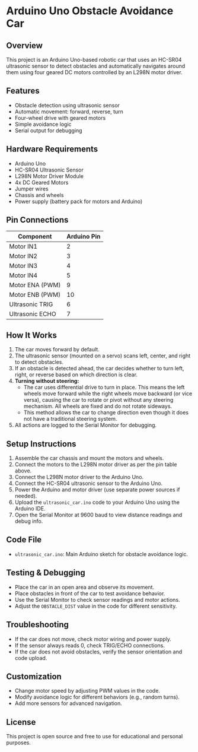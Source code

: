 # Arduino Uno Obstacle Avoidance Car

## Overview
This project is an Arduino Uno-based robotic car that uses an HC-SR04 ultrasonic sensor to detect obstacles and automatically navigates around them using four geared DC motors controlled by an L298N motor driver.

## Features
- Obstacle detection using ultrasonic sensor
- Automatic movement: forward, reverse, turn
- Four-wheel drive with geared motors
- Simple avoidance logic
- Serial output for debugging

## Hardware Requirements
- Arduino Uno
- HC-SR04 Ultrasonic Sensor
- L298N Motor Driver Module
- 4x DC Geared Motors
- Jumper wires
- Chassis and wheels
- Power supply (battery pack for motors and Arduino)

## Pin Connections
| Component         | Arduino Pin |
|-------------------|-------------|
| Motor IN1         | 2           |
| Motor IN2         | 3           |
| Motor IN3         | 4           |
| Motor IN4         | 5           |
| Motor ENA (PWM)   | 9           |
| Motor ENB (PWM)   | 10          |
| Ultrasonic TRIG   | 6           |
| Ultrasonic ECHO   | 7           |

## How It Works
1. The car moves forward by default.
2. The ultrasonic sensor (mounted on a servo) scans left, center, and right to detect obstacles.
3. If an obstacle is detected ahead, the car decides whether to turn left, right, or reverse based on which direction is clear.
4. **Turning without steering:**
	- The car uses differential drive to turn in place. This means the left wheels move forward while the right wheels move backward (or vice versa), causing the car to rotate or pivot without any steering mechanism. All wheels are fixed and do not rotate sideways.
	- This method allows the car to change direction even though it does not have a traditional steering system.
5. All actions are logged to the Serial Monitor for debugging.

## Setup Instructions
1. Assemble the car chassis and mount the motors and wheels.
2. Connect the motors to the L298N motor driver as per the pin table above.
3. Connect the L298N motor driver to the Arduino Uno.
4. Connect the HC-SR04 ultrasonic sensor to the Arduino Uno.
5. Power the Arduino and motor driver (use separate power sources if needed).
6. Upload the `ultrasonic_car.ino` code to your Arduino Uno using the Arduino IDE.
7. Open the Serial Monitor at 9600 baud to view distance readings and debug info.

## Code File
- `ultrasonic_car.ino`: Main Arduino sketch for obstacle avoidance logic.

## Testing & Debugging
- Place the car in an open area and observe its movement.
- Place obstacles in front of the car to test avoidance behavior.
- Use the Serial Monitor to check sensor readings and motor actions.
- Adjust the `OBSTACLE_DIST` value in the code for different sensitivity.

## Troubleshooting
- If the car does not move, check motor wiring and power supply.
- If the sensor always reads 0, check TRIG/ECHO connections.
- If the car does not avoid obstacles, verify the sensor orientation and code upload.

## Customization
- Change motor speed by adjusting PWM values in the code.
- Modify avoidance logic for different behaviors (e.g., random turns).
- Add more sensors for advanced navigation.

## License
This project is open source and free to use for educational and personal purposes.